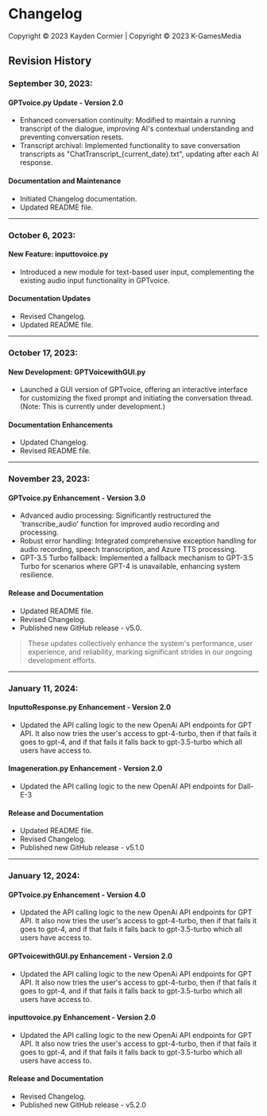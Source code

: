 # Changelog

Copyright © 2023 Kayden Cormier | Copyright © 2023 K-GamesMedia

## Revision History

### September 30, 2023:

#### GPTvoice.py Update - Version 2.0
- Enhanced conversation continuity: Modified to maintain a running transcript of the dialogue, improving AI's contextual understanding and preventing conversation resets.
- Transcript archival: Implemented functionality to save conversation transcripts as "ChatTranscript_{current_date}.txt", updating after each AI response.

#### Documentation and Maintenance
- Initiated Changelog documentation.
- Updated README file.

---

### October 6, 2023:

#### New Feature: inputtovoice.py
- Introduced a new module for text-based user input, complementing the existing audio input functionality in GPTvoice.

#### Documentation Updates
- Revised Changelog.
- Updated README file.

---

### October 17, 2023:

#### New Development: GPTVoicewithGUI.py
- Launched a GUI version of GPTvoice, offering an interactive interface for customizing the fixed prompt and initiating the conversation thread. (Note: This is currently under development.)

#### Documentation Enhancements
- Updated Changelog.
- Revised README file.

---

### November 23, 2023:

#### GPTvoice.py Enhancement - Version 3.0
- Advanced audio processing: Significantly restructured the 'transcribe_audio' function for improved audio recording and processing. 
- Robust error handling: Integrated comprehensive exception handling for audio recording, speech transcription, and Azure TTS processing.
- GPT-3.5 Turbo fallback: Implemented a fallback mechanism to GPT-3.5 Turbo for scenarios where GPT-4 is unavailable, enhancing system resilience.

#### Release and Documentation
- Updated README file.
- Revised Changelog.
- Published new GitHub release - v5.0. 

> These updates collectively enhance the system's performance, user experience, and reliability, marking significant strides in our ongoing development efforts.

---

### January 11, 2024:

#### InputtoResponse.py Enhancement - Version 2.0
- Updated the API calling logic to the new OpenAi API endpoints for GPT API. It also now tries the user's access to gpt-4-turbo, then if that fails it goes to gpt-4, and if that fails it falls back to gpt-3.5-turbo which all users have access to.

#### Imageneration.py Enhancement - Version 2.0
- Updated the API calling logic to the new OpenAI API endpoints for Dall-E-3

#### Release and Documentation
- Updated README file.
- Revised Changelog.
- Published new GitHub release - v5.1.0 

---

### January 12, 2024:

#### GPTvoice.py Enhancement - Version 4.0
- Updated the API calling logic to the new OpenAi API endpoints for GPT API. It also now tries the user's access to gpt-4-turbo, then if that fails it goes to gpt-4, and if that fails it falls back to gpt-3.5-turbo which all users have access to.

#### GPTvoicewithGUI.py Enhancement - Version 2.0
- Updated the API calling logic to the new OpenAi API endpoints for GPT API. It also now tries the user's access to gpt-4-turbo, then if that fails it goes to gpt-4, and if that fails it falls back to gpt-3.5-turbo which all users have access to.

#### inputtovoice.py Enhancement - Version 2.0
- Updated the API calling logic to the new OpenAi API endpoints for GPT API. It also now tries the user's access to gpt-4-turbo, then if that fails it goes to gpt-4, and if that fails it falls back to gpt-3.5-turbo which all users have access to.

#### Release and Documentation
- Revised Changelog.
- Published new GitHub release - v5.2.0 
